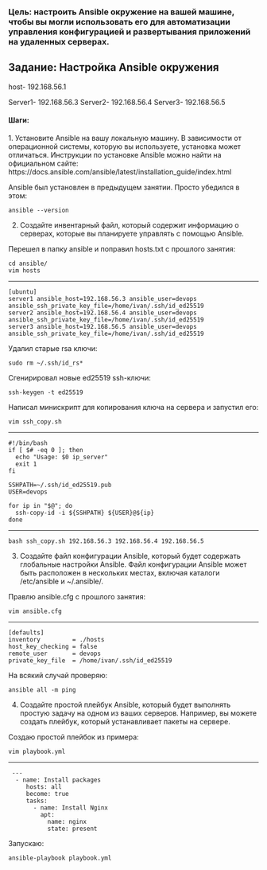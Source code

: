 <h3>Цель: настроить Ansible окружение на вашей машине, чтобы вы могли
использовать его для автоматизации управления конфигурацией и
развертывания приложений на удаленных серверах.</h3>
<h2>Задание: Настройка Ansible окружения</h2>
host- 192.168.56.1

Server1- 192.168.56.3
Server2- 192.168.56.4
Server3- 192.168.56.5
<h4>Шаги:</h4>
1. Установите Ansible на вашу локальную машину. В зависимости от
операционной системы, которую вы используете, установка может
отличаться. Инструкции по установке Ansible можно найти на официальном
сайте: https://docs.ansible.com/ansible/latest/installation_guide/index.html

Ansible был установлен в предыдущем занятии. Просто убедился в этом:

    ansible --version

2. Создайте инвентарный файл, который содержит информацию о
серверах, которые вы планируете управлять с помощью Ansible.

Перешел в папку ansible и поправил hosts.txt с прошлого занятия:

    cd ansible/
    vim hosts
***
    [ubuntu]
    server1 ansible_host=192.168.56.3 ansible_user=devops ansible_ssh_private_key_file=/home/ivan/.ssh/id_ed25519 
    server2 ansible_host=192.168.56.4 ansible_user=devops ansible_ssh_private_key_file=/home/ivan/.ssh/id_ed25519 
    server3 ansible_host=192.168.56.5 ansible_user=devops ansible_ssh_private_key_file=/home/ivan/.ssh/id_ed25519
Удалил старые rsa ключи:

    sudo rm ~/.ssh/id_rs*

Сгенирировал новые ed25519 ssh-ключи:

    ssh-keygen -t ed25519

Написал минискрипт для копирования ключа на сервера и запустил его:

    vim ssh_copy.sh
***
    #!/bin/bash
    if [ $# -eq 0 ]; then
      echo "Usage: $0 ip_server"
      exit 1
    fi
    
    SSHPATH=~/.ssh/id_ed25519.pub
    USER=devops
    
    for ip in "$@"; do
      ssh-copy-id -i ${SSHPATH} ${USER}@${ip}
    done
***
    bash ssh_copy.sh 192.168.56.3 192.168.56.4 192.168.56.5

3. Создайте файл конфигурации Ansible, который будет содержать
глобальные настройки Ansible. Файл конфигурации Ansible может быть
расположен в нескольких местах, включая каталоги /etc/ansible и ~/.ansible/.

Правлю ansible.cfg с прошлого занятия:

    vim ansible.cfg
***
    [defaults]
    inventory         = ./hosts
    host_key_checking = false
    remote_user       = devops
    private_key_file  = /home/ivan/.ssh/id_ed25519

На всякий случай проверяю:

    ansible all -m ping

4. Создайте простой плейбук Ansible, который будет выполнять простую
задачу на одном из ваших серверов. Например, вы можете создать плейбук,
который устанавливает пакеты на сервере.

Создаю простой плейбок из примера:

    vim playbook.yml
***
     ---
      - name: Install packages
         hosts: all
         become: true
         tasks:
           - name: Install Nginx
             apt:
               name: nginx
               state: present   
Запускаю:

    ansible-playbook playbook.yml
